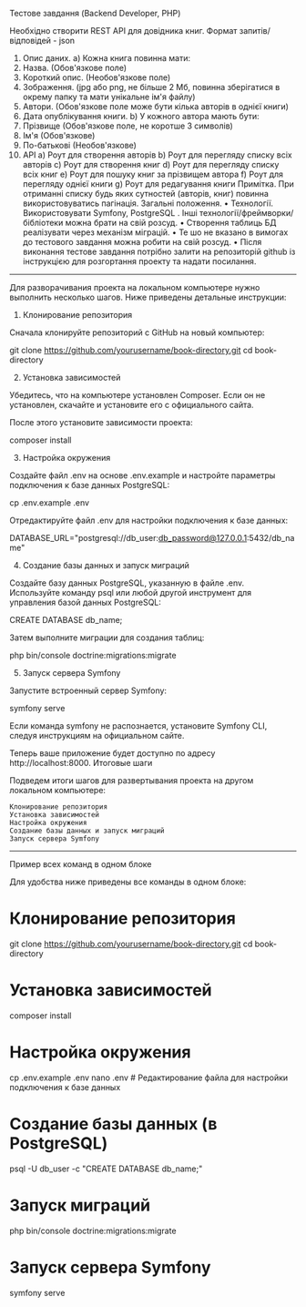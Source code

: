 Тестове завдання (Backend Developer, PHP)

Необхідно створити REST API для довідника книг.
Формат запитів/відповідей - json
1. Опис даних.
a) Кожна книга повинна мати:
1. Назва. (Обов'язкове поле)
2. Короткий опис. (Необов'язкове поле)
3. Зображення. (jpg або png, не більше 2 Мб, повинна зберігатися в окрему
папку та мати унікальне ім'я файлу)
4. Автори. (Обов'язкове поле може бути кілька авторів в однієї книги)
5. Дата опублікування книги.
b) У кожного автора мають бути:
1. Прізвище (Обов'язкове поле, не коротше 3 символів)
2. Ім'я (Обов'язкове)
3. По-батькові (Необов'язкове)
2. API
a) Роут для створення авторів
b) Роут для перегляду списку всіх авторів
c) Роут для створення книг
d) Роут для перегляду списку всіх книг
e) Роут для пошуку книг за прізвищем автора
f) Роут для перегляду однієї книги
g) Роут для редагування книги
Примітка. При отриманні списку будь яких сутностей (авторів, книг) повинна
використовуватись пагінація.
Загальні положення.
• Технології. Використовувати Symfony, PostgreSQL . Інші технології/фреймворки/
бібліотеки можна брати на свій розсуд.
• Створення таблиць БД реалізувати через механізм міграцій.
• Те шо не вказано в вимогах до тестового завдання можна робити на свій розсуд.
• Після виконання тестове завдання потрібно залити на репозиторій github із
інструкцією для розгортання проекту та надати посилання.
---------------------------------------------------------

Для разворачивания проекта на локальном компьютере нужно выполнить несколько шагов. Ниже приведены детальные инструкции:
1. Клонирование репозитория

Сначала клонируйте репозиторий с GitHub на новый компьютер:

git clone https://github.com/yourusername/book-directory.git
cd book-directory

2. Установка зависимостей

Убедитесь, что на компьютере установлен Composer. Если он не установлен, скачайте и установите его с официального сайта.

После этого установите зависимости проекта:

composer install

3. Настройка окружения

Создайте файл .env на основе .env.example и настройте параметры подключения к базе данных PostgreSQL:

cp .env.example .env

Отредактируйте файл .env для настройки подключения к базе данных:


DATABASE_URL="postgresql://db_user:db_password@127.0.0.1:5432/db_name"

4. Создание базы данных и запуск миграций

Создайте базу данных PostgreSQL, указанную в файле .env. Используйте команду psql или любой другой инструмент для управления базой данных PostgreSQL:

CREATE DATABASE db_name;

Затем выполните миграции для создания таблиц:

php bin/console doctrine:migrations:migrate

5. Запуск сервера Symfony

Запустите встроенный сервер Symfony:

symfony serve

Если команда symfony не распознается, установите Symfony CLI, следуя инструкциям на официальном сайте.

Теперь ваше приложение будет доступно по адресу http://localhost:8000.
Итоговые шаги

Подведем итоги шагов для развертывания проекта на другом локальном компьютере:

    Клонирование репозитория
    Установка зависимостей
    Настройка окружения
    Создание базы данных и запуск миграций
    Запуск сервера Symfony
-----------------------
Пример всех команд в одном блоке

Для удобства ниже приведены все команды в одном блоке:

# Клонирование репозитория
git clone https://github.com/yourusername/book-directory.git
cd book-directory

# Установка зависимостей
composer install

# Настройка окружения
cp .env.example .env
nano .env  # Редактирование файла для настройки подключения к базе данных

# Создание базы данных (в PostgreSQL)
psql -U db_user -c "CREATE DATABASE db_name;"

# Запуск миграций
php bin/console doctrine:migrations:migrate

# Запуск сервера Symfony
symfony serve